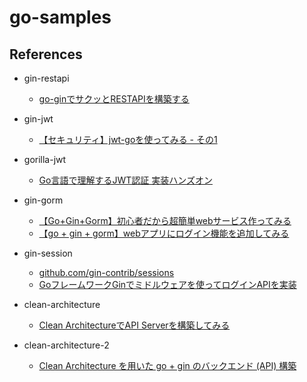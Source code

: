 # go-samples
## References
- gin-restapi
  - [go-ginでサクッとRESTAPIを構築する](https://qiita.com/shiei_kawa/items/eddf48287455380f618f)

- gin-jwt
  - [【セキュリティ】jwt-goを使ってみる - その1](https://blog.motikan2010.com/entry/2017/05/12/jwt-go%E3%82%92%E4%BD%BF%E3%81%A3%E3%81%A6%E3%81%BF%E3%82%8B)

- gorilla-jwt
  - [Go言語で理解するJWT認証 実装ハンズオン](https://qiita.com/po3rin/items/740445d21487dfcb5d9f)

- gin-gorm
  - [【Go+Gin+Gorm】初心者だから超簡単webサービス作ってみる](https://qiita.com/dai-maru/items/7e97fc6623375c7eb14a)
  - [【go + gin + gorm】webアプリにログイン機能を追加してみる](https://qiita.com/dai-maru/items/f7cdd22baf3425a1722d)

- gin-session
  - [github.com/gin-contrib/sessions](https://github.com/gin-contrib/sessions)
  - [GoフレームワークGinでミドルウェアを使ってログインAPIを実装](https://re-engines.com/2020/03/02/go%E3%83%95%E3%83%AC%E3%83%BC%E3%83%A0%E3%83%AF%E3%83%BC%E3%82%AFgin%E3%81%A7%E3%83%9F%E3%83%89%E3%83%AB%E3%82%A6%E3%82%A7%E3%82%A2%E3%82%92%E4%BD%BF%E3%81%A3%E3%81%A6%E3%83%AD%E3%82%B0%E3%82%A4/)

- clean-architecture
  - [Clean ArchitectureでAPI Serverを構築してみる](https://qiita.com/hirotakan/items/698c1f5773a3cca6193e)

- clean-architecture-2
  - [Clean Architecture を用いた go + gin のバックエンド (API) 構築](http://psychedelicnekopunch.com/archives/1308)